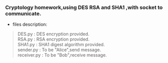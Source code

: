 ### Cryptology homework,using DES RSA and SHA1 ,with socket to communicate.

* files description:
> DES.py : DES encryption provided.   
> RSA.py : RSA encryption provided.   
> SHA1.py : SHA1 digest algorithm provided.   
> sender.py : To be "Alice",send message.   
> receiver.py : To be "Bob",receive message.   